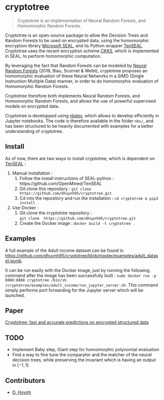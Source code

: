 # cryptotree
> Cryptotree is an implementation of Neural Random Forests, and Homomorphic Random Forests.


Cryptotree is an open-source package to allow the Decision Trees and Random Forests to be used on encrypted data, using the homomorphic encryption library [Microsoft SEAL](https://github.com/Microsoft/SEAL), and its Python wrapper [TenSEAL](https://github.com/OpenMined/TenSEAL). Cryptotree uses the recent encryption scheme [CKKS](https://eprint.iacr.org/2016/421.pdf), which is implemented in SEAL, to perform homomorphic computation. 

By leveraging the fact that Random Forests can be modeled by [Neural Random Forests](https://arxiv.org/pdf/1604.07143.pdf) (2016, Biau, Scornet & Welbl), cryptotree proposes an homomorphic evaluation of these Neural Networks in a SIMD (Single Instruction Multiple Data) manner, in order to do homomorphic evaluation of Homomorphic Random Forests.

Cryptotree therefore both implements Neural Random Forests, and Homomorphic Random Forests, and allows the use of powerful supervised models on encrypted data.

Cryptotree is developped using [nbdev](https://nbdev.fast.ai/), which allows to develop efficiently in Jupyter notebooks. The code is therefore available in the folder <code>nbs/</code>, and has been structured to be heavily documented with examples for a better understanding of cryptotree.

## Install

As of now, there are two ways to install cryptotree, which is dependent on [TenSEAL](https://github.com/OpenMined/TenSEAL) :
<ol>
    <li> Manual installation :
        <ol>
            <li>Follow the install instructions of SEAL-python : https://github.com/OpenMined/TenSEAL</li>
            <li>Git clone this repository : <code>git clone https://github.com/dhuynh95/cryptotree.git</code></li>
            <li>Cd into the repository and run the installation : <code>cd cryptotree & pip3 install . </code></li>
        </ol>
    </li>
    <li> Use Docker :
        <ol>
            <li>Git clone the cryptotree repository : <br>
                <code>git clone  https://github.com/dhuynh95/cryptotree.git</code> </li>
            <li>Create the Docker image : <code>docker build -t cryptotree .</code></li>
        </ol>
    </li>
</ol>

## Examples

A full example of the Adult income dataset can be found in https://github.com/dhuynh95/cryptotree/blob/master/examples/adult_dataset.ipynb.

It can be run easily with the Docker image, just by running the following command after the image has been successfully built : `sudo docker run -p 8888:8888 cryptotree /bin/sh /cryptotree/examples/adult_income/run_jupyter_server.sh`. This command simply performs port forwarding for the Jupyter server which will be launched. 

## Paper

<a href="https://arxiv.org/abs/2006.08299">Cryptotree: fast and accurate predictions on encrypted structured data</a>

## TODO

- Implement Baby step, Giant step for homomorphic polynomial evaluation
- Find a way to fine tune the comparator and the matcher of the neural decision trees, while preserving the invariant which is having an output in $[-1,1]$

## Contributors

- [D. Huynh](https://github.com/dhuynh95)
